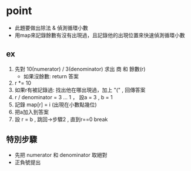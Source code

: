 # point 
+ 此題要做出除法 & 偵測循環小數
+ 用map來記錄餘數有沒有出現過，且記錄他的出現位置來快速偵測循環小數

## ex
1. 先對 10(numerator) / 3(denominator) 求出 商 和 餘數(r)
    + 如果沒餘數: return 答案
2. r *= 10
3. 如果r有被記錄過: 找出他在哪出現過，加上 "(" , 回傳答案
4. r / denominator  = 3 ... 1 ， 設a = 3 , b = 1 
5. 記錄 map[r] = i (出現在小數點幾位) 
6. 把a加入到答案 
7. 設 r = b , 跳回->步驟2 , 直到r==0 break 
   
## 特別步驟

+  先把 numerator 和 denominator 取絕對
+  正負號提出
